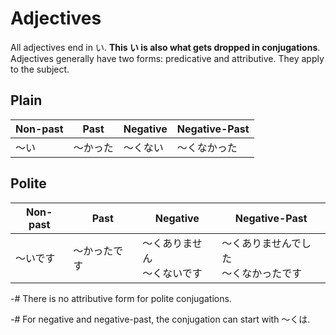 # Adjectives
All adjectives end in い. **This い is also what gets dropped in conjugations**. Adjectives generally have two forms: predicative and attributive. They apply to the subject.

## Plain
| Non-past | Past | Negative | Negative-Past |
| -------- | ---- | -------- | ------------- |
| ～い | ～かった | ～くない | ～くなかった |

## Polite
| Non-past | Past | Negative | Negative-Past |
| -------- | ---- | -------- | ------------- |
| ～いです | ～かったです | ～くありません <br> ～くないです | ～くありませんでした <br> ～くなかったです |

-# There is no attributive form for polite conjugations.

-# For negative and negative-past, the conjugation can start with ～くは.